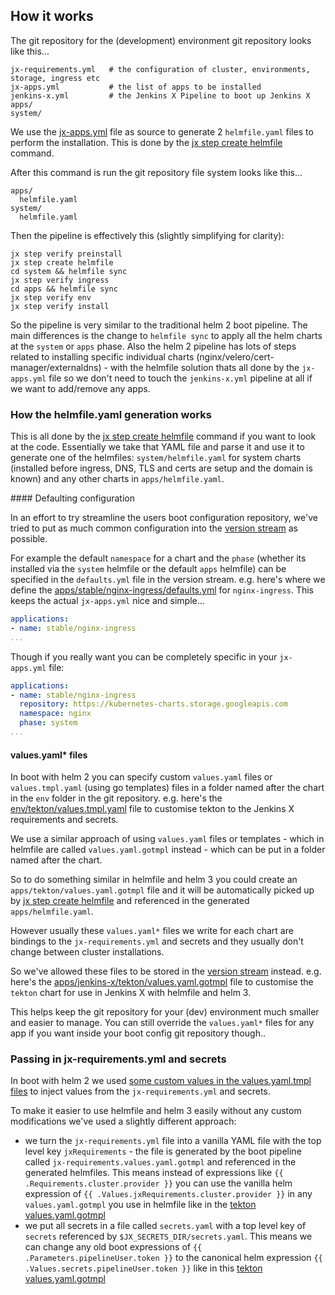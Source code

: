 ## How it works

The git repository for the (development) environment git repository looks like this...

```
jx-requirements.yml   # the configuration of cluster, environments, storage, ingress etc
jx-apps.yml           # the list of apps to be installed
jenkins-x.yml         # the Jenkins X Pipeline to boot up Jenkins X
apps/
system/
```
We use the [jx-apps.yml](https://github.com/jenkins-x-labs/boot-helmfile-poc/blob/master/jx-apps.yml) file as source to generate 2 `helmfile.yaml` files to perform the installation. This is done by the [jx step create helmfile](https://jenkins-x.io/commands/jx_step_create_helmfile/) command.

After this command is run the git repository file system looks like this...

```
apps/
  helmfile.yaml
system/
  helmfile.yaml
```

Then the pipeline is effectively this (slightly simplifying for clarity):

```
jx step verify preinstall
jx step create helmfile
cd system && helmfile sync
jx step verify ingress
cd apps && helmfile sync
jx step verify env
jx step verify install
```

So the pipeline is very similar to the traditional helm 2 boot pipeline. The main differences is the change to `helmfile sync` to apply all the helm charts at the `system` or `apps` phase. Also the helm 2 pipeline has lots of steps related to installing specific individual charts (nginx/velero/cert-manager/externaldns) - with the helmfile solution thats all done by the `jx-apps.yml` file so we don't need to touch the `jenkins-x.yml` pipeline at all if we want to add/remove any apps.

### How the helmfile.yaml generation works

This is all done by the [jx step create helmfile](https://jenkins-x.io/commands/jx_step_create_helmfile/) command if you want to look at the code. Essentially we take that YAML file and parse it and use it to generate one of the helmfiles: `system/helmfile.yaml` for system charts (installed before ingress, DNS, TLS and certs are setup and the domain is known) and any other charts in `apps/helmfile.yaml`.


#### Defaulting configuration

In an effort to try streamline the users boot configuration repository, we've tried to put as much common configuration into the [version stream](https://jenkins-x.io/docs/concepts/version-stream/) as possible. 

For example the default `namespace` for a chart and the `phase` (whether its installed via the `system` helmfile or the default `apps` helmfile) can be specified in the `defaults.yml` file in the version stream. e.g. here's where we define the [apps/stable/nginx-ingress/defaults.yml](https://github.com/jenkins-x/jenkins-x-versions/blob/master/apps/stable/nginx-ingress/defaults.yml) for `nginx-ingress`. This keeps the actual `jx-apps.yml` nice and simple...

```yaml
applications:
- name: stable/nginx-ingress
...
```

Though if you really want you can be completely specific in your `jx-apps.yml` file:

```yaml
applications:
- name: stable/nginx-ingress
  repository: https://kubernetes-charts.storage.googleapis.com
  namespace: nginx
  phase: system
...
```

#### values.yaml* files

In boot with helm 2 you can specify custom `values.yaml` files or `values.tmpl.yaml` (using go templates) files in a folder named after the chart in the `env` folder in the git repository. e.g. here's the [env/tekton/values.tmpl.yaml](https://github.com/jenkins-x/jenkins-x-boot-config/blob/master/env/tekton/values.tmpl.yaml) file to customise tekton to the Jenkins X requirements and secrets.

We use a similar approach of using `values.yaml` files or templates - which in helmfile are called `values.yaml.gotmpl` instead - which can be put in a folder named after the chart.

So to do something similar in helmfile and helm 3 you could create an `apps/tekton/values.yaml.gotmpl` file and it will be automatically picked up by [jx step create helmfile](https://jenkins-x.io/commands/jx_step_create_helmfile/) and referenced in the generated `apps/helmfile.yaml`.

However usually these `values.yaml*` files we write for each chart are bindings to the `jx-requirements.yml` and secrets and they usually don't change between cluster installations. 

So we've allowed these files to be stored in the [version stream](https://jenkins-x.io/docs/concepts/version-stream/) instead. e.g. here's the [apps/jenkins-x/tekton/values.yaml.gotmpl](https://github.com/jenkins-x/jenkins-x-versions/tree/master/apps/jenkins-x/tekton/values.yaml.gotmpl) file to customise the `tekton` chart for use in Jenkins X with helmfile and helm 3.

This helps keep the git repository for your (dev) environment much smaller and easier to manage. You can still override the `values.yaml*` files for any app if you want inside your boot config git repository though..
 
                                      
### Passing in jx-requirements.yml and secrets

In boot with helm 2 we used [some custom values in the values.yaml.tmpl files](https://jenkins-x.io/docs/getting-started/setup/boot/how-it-works/#values-tmpl-yaml-templates) to inject values from the `jx-requirements.yml` and secrets.

To make it easier to use helmfile and helm 3 easily without any custom modifications we've used a slightly different approach:

* we turn the `jx-requirements.yml` file into a vanilla YAML file with the top level key `jxRequirements` - the file is generated by the boot pipeline called `jx-requirements.values.yaml.gotmpl` and referenced in the generated helmfiles. This means instead of expressions like `{{ .Requirements.cluster.provider }}` you can use the vanilla helm expression of `{{ .Values.jxRequirements.cluster.provider }}` in any `values.yaml.gotmpl` you use in helmfile like in the [tekton values.yaml.gotmpl](https://github.com/jenkins-x/jenkins-x-versions/blob/master/apps/jenkins-x/tekton/values.yaml.gotmpl#L8)
* we put all secrets in a file called `secrets.yaml` with a top level key of `secrets` referenced by `$JX_SECRETS_DIR/secrets.yaml`. This means we can change any old boot expressions of `{{ .Parameters.pipelineUser.token }}` to the canonical helm expression `{{ .Values.secrets.pipelineUser.token }}` like in this [tekton values.yaml.gotmpl](https://github.com/jenkins-x/jenkins-x-versions/blob/master/apps/jenkins-x/tekton/values.yaml.gotmpl#L7)